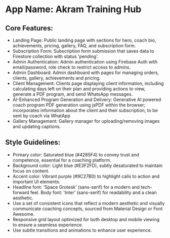 # **App Name**: Akram Training Hub

## Core Features:

- Landing Page: Public landing page with sections for hero, coach bio, achievements, pricing, gallery, FAQ, and subscription form.
- Subscription Form: Subscription form submission that saves data to Firestore collection with status 'pending'.
- Admin Authentication: Admin authentication using Firebase Auth with email/password, role check to restrict access to admins.
- Admin Dashboard: Admin dashboard with pages for managing orders, clients, gallery, achievements and pricing.
- Client Management: Clients page displaying client information, including calculating days left on their plan and providing actions to view, generate a PDF program, and send WhatsApp messages.
- AI-Enhanced Program Generation and Delivery: Generative AI powered coach program PDF generation using jsPDF within the browser; incorporates information about the client and their subscription, to be sent by coach via WhatApp
- Gallery Management: Gallery manager for uploading/removing images and updating captions.

## Style Guidelines:

- Primary color: Saturated blue (#4285F4) to convey trust and competence, essential for a coaching platform.
- Background color: Light blue (#E3F2FD), subtly desaturated to maintain focus on content.
- Accent color: Vibrant purple (#9C27B0) to highlight calls to action and important UI elements.
- Headline font: 'Space Grotesk' (sans-serif) for a modern and tech-forward feel. Body font: 'Inter' (sans-serif) for readability and a clean aesthetic.
- Use a set of consistent icons that reflect a modern aesthetic and visually communicate coaching concepts, sourced from Material Design or Font Awesome.
- Responsive grid layout optimized for both desktop and mobile viewing to ensure a seamless experience.
- Use subtle transitions and animations to enhance user experience.